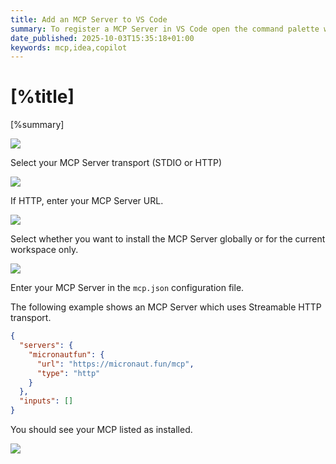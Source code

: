 ```yaml
---
title: Add an MCP Server to VS Code
summary: To register a MCP Server in VS Code open the command palette with (CMD + Shift + P) and search for "Add MCP"
date_published: 2025-10-03T15:35:18+01:00
keywords: mcp,idea,copilot
---
```


# [%title]

[%summary]

![](https://images.sergiodelamo.com/vs-code-preference-add-mcp-server.png)

Select your MCP Server transport (STDIO or HTTP)

![](https://images.sergiodelamo.com/vs-code-mcp-server-transport-selection.png)

If HTTP, enter your MCP Server URL.

![](https://images.sergiodelamo.com/vs-code-mcp-server-enter-url.png)

Select whether you want to install the MCP Server globally or for the current workspace only.

![](https://images.sergiodelamo.com/vs-code-select-global-or-workspace.png)

Enter your MCP Server in the `mcp.json` configuration file. 

The following example shows an MCP Server which uses Streamable HTTP transport.

```json
{
  "servers": {
    "micronautfun": {
      "url": "https://micronaut.fun/mcp",
      "type": "http"
    }
  },
  "inputs": []
}
```

You should see your MCP listed as installed.

![](https://images.sergiodelamo.com/vs-code-mcp-servers-installed-micronaut-fun.png)